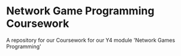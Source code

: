 # Network Game Programming Coursework
A repository for our Coursework for our Y4 module 'Network Games Programming'